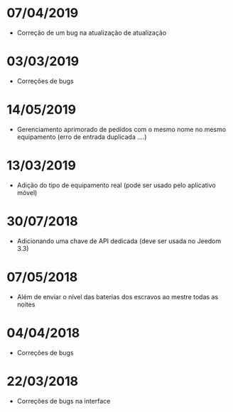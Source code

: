 # 07/04/2019

- Correção de um bug na atualização de atualização

# 03/03/2019

- Correções de bugs

# 14/05/2019

- Gerenciamento aprimorado de pedidos com o mesmo nome no mesmo equipamento (erro de entrada duplicada ....)

# 13/03/2019

- Adição do tipo de equipamento real (pode ser usado pelo aplicativo móvel)

# 30/07/2018

- Adicionando uma chave de API dedicada (deve ser usada no Jeedom 3.3)

# 07/05/2018

- Além de enviar o nível das baterias dos escravos ao mestre todas as noites

# 04/04/2018

- Correções de bugs

# 22/03/2018

- Correções de bugs na interface
